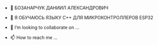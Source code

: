 - 👋  БОЗАНАРЧУК ДАНИИЛ АЛЕКСАНДРОВИЧ
- 👀 Я ОБУЧАЮСЬ ЯЗЫКУ C++ ДЛЯ МИКРОКОНТРОЛЛЕРОВ ESP32

- 💞️ I’m looking to collaborate on ...
- 📫 How to reach me ...

<!---
IQ6771/IQ6771 is a ✨ special ✨ repository because its `README.md` (this file) appears on your GitHub profile.
You can click the Preview link to take a look at your changes.
--->
